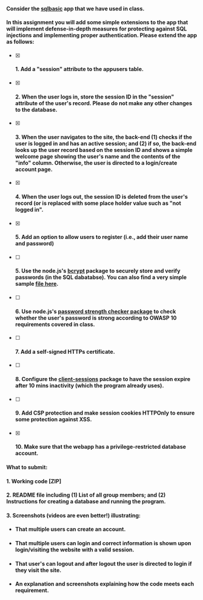 #### Consider the [sqlbasic](https://csufullerton.instructure.com/courses/3356207/files/234757866?wrap=1) app that we have used in class.

#### In this assignment you will add some simple extensions to the app that will implement defense-in-depth measures for protecting against SQL injections and implementing proper authentication. Please extend the app as follows:

- [x] #### 1. Add a "session" attribute to the appusers table.

- [x] #### 2. When the user logs in, store the session ID in the "session" attribute of the user's record. **Please do not make any other changes to the database.**

- [x] #### 3. When the user navigates to the site, the back-end (1) checks if the user is logged in and has an active session; and (2) if so, the back-end looks up the user record based on the session ID and shows a simple welcome page showing the user's name and the contents of the "info" column.  Otherwise, the user is directed to a login/create account page.

- [x] #### 4. When the user logs out, the session ID is deleted from the user's record (or is replaced with some place holder value such as "not logged in".

- [x] #### 5. Add an option to allow users to register (i.e., add their user name and password)

- [ ] #### 5. Use the node.js's [bcrypt](https://www.npmjs.com/package/bcrypt) package to securely store and verify passwords (in the SQL dabatabse). You can also find a very simple sample [file here](https://csufullerton.instructure.com/courses/3356207/files/234757175?wrap=1).

- [ ] #### 6. Use node.js's [password strength checker package](https://www.npmjs.com/package/check-password-strength) to check whether the user's password is strong according to OWASP 10 requirements covered in class.

- [ ] #### 7. Add a self-signed HTTPs certificate.

- [ ] #### 8. Configure the [client-sessions](https://www.npmjs.com/package/client-sessions) package to have the session expire after 10 mins inactivity (which the program already uses).

- [ ] #### 9. Add CSP protection and make session cookies HTTPOnly to ensure some protection against XSS.

- [x] #### 10. Make sure that the webapp has a privilege-restricted database account.

#### What to submit:

#### 1. Working code [ZIP]

#### 2. README file including (1) List of all group members; and (2) Instructions for creating a database and running the program.

#### 3. Screenshots (videos are even better!) illustrating:

- #### That multiple users can create an account.

- #### That multiple users can login and correct information is shown upon login/visiting the website with a valid session.

- #### That user's can logout and after logout the user is directed to login if they visit the site.

- #### An explanation and screenshots explaining how the code meets each requirement.